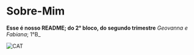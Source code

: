 # Sobre-Mim
**Esse é nosso README; do 2° bloco, do segundo trimestre**
_Geovanna e Fabiana_; 1°B_

![CAT](https://tenor.com/pt-BR/view/capple-gif-2199411213871050283)
